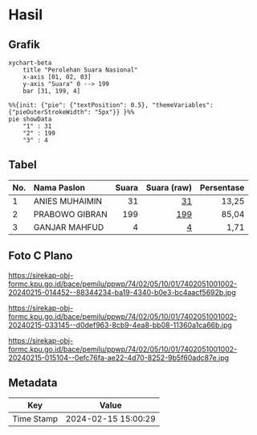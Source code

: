 # Hasil

## Grafik

```mermaid
xychart-beta
    title "Perolehan Suara Nasional"
    x-axis [01, 02, 03]
    y-axis "Suara" 0 --> 199
    bar [31, 199, 4]
```

```mermaid
%%{init: {"pie": {"textPosition": 0.5}, "themeVariables": {"pieOuterStrokeWidth": "5px"}} }%%
pie showData
    "1" : 31
    "2" : 199
    "3" : 4
```

## Tabel

| No. | Nama Paslon    | Suara | Suara (raw) | Persentase |
|:--- |:-------------- | -----:| -----------:| ----------:|
| 1   | ANIES MUHAIMIN | 31    | [31][p-1]   | 13,25      |
| 2   | PRABOWO GIBRAN | 199   | [199][p-2]  | 85,04      |
| 3   | GANJAR MAHFUD  | 4     | [4][p-3]    | 1,71       |


[p-1]: https://github.com/gigit-pemilu/pemilu-2024/blob/main/pilpres/hitung-suara/sub/74-sulawesi-tenggara/sub/02-konawe/sub/05-sampara/sub/1001-sampara/sub/002-tps/sub/paslon-1.txt
[p-2]: https://github.com/gigit-pemilu/pemilu-2024/blob/main/pilpres/hitung-suara/sub/74-sulawesi-tenggara/sub/02-konawe/sub/05-sampara/sub/1001-sampara/sub/002-tps/sub/paslon-2.txt
[p-3]: https://github.com/gigit-pemilu/pemilu-2024/blob/main/pilpres/hitung-suara/sub/74-sulawesi-tenggara/sub/02-konawe/sub/05-sampara/sub/1001-sampara/sub/002-tps/sub/paslon-3.txt

## Foto C Plano

https://sirekap-obj-formc.kpu.go.id/bace/pemilu/ppwp/74/02/05/10/01/7402051001002-20240215-014452--88344234-ba19-4340-b0e3-bc4aacf5692b.jpg

https://sirekap-obj-formc.kpu.go.id/bace/pemilu/ppwp/74/02/05/10/01/7402051001002-20240215-033145--d0def963-8cb9-4ea8-bb08-11360a1ca66b.jpg

https://sirekap-obj-formc.kpu.go.id/bace/pemilu/ppwp/74/02/05/10/01/7402051001002-20240215-015104--0efc76fa-ae22-4d70-8252-9b5f60adc87e.jpg


## Metadata

| Key        | Value               |
| ---------- | ------------------- |
| Time Stamp | 2024-02-15 15:00:29 |



